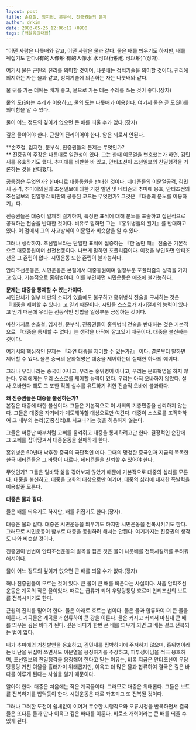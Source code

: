 ```yaml
---
layout: post
title: 손호철, 임지현, 문부식, 진중권들의 문제
author: drkim
date: 2003-05-26 12:06:12 +0900
tags: [깨달음의대화]
---
```

“어떤 사람은 나룻배와 같고, 어떤 사람은 물과 같다. 물은 배를 띄우기도 하지만, 배를 뒤집기도 한다.(有的人像船 有的人像水 水可以行船也 可以船)”(장자).

여기서 물은 근원의 진리를 의미할 것이며, 나룻배는 정치기술을 의미할 것이다. 진리에 의지하는 자는 물과 같고, 정치기술에 의존하는 자는 나룻배와 같다. 

물 위를 가는 데에는 배가 좋고, 뭍으로 가는 데는 수레를 쓰는 것이 좋다.(장자)

뭍의 도(道)는 수레가 이용하고, 물의 도는 나룻배가 이용한다. 여기서 물은 곧 도(道)를 의미함을 알 수 있다. 

물이 어느 정도의 깊이가 없으면 큰 배를 띄울 수가 없다.(장자)

깊은 물이어야 한다. 근원의 진리이어야 한다. 얕은 꾀로서 안된다. 

**손호철, 임지현, 문부식, 진중권들의 문제는 무엇인가?  
** 진중권의 주장은 나름대로 일관성이 있다. 그는 한때 이문열을 변호했는가 하면, 김민새를 옹호하기도 했다. 추미애를 비판한 바 있고, 안티조선이 조선일보의 친일행각을 거론하는 것을 반대했다. 

공통점은 무엇인가? 한마디로 대중동원을 반대한 것이다. 네티즌들의 이문열공격, 김민새 공격, 추미애의원의 조선일보에 대한 거친 발언 및 네티즌의 추미애 옹호, 안티조선의 조선일보의 친일행각 비판의 공통된 코드는 무엇인가? 그것은 『대중의 분노를 이용하기』다. 

진중권들은 대중이 일제히 궐기하여, 특정한 표적에 대해 분노를 표출하고 집단적으로 공격하는 전술을 반대한 것이다. 비유로 말하면 그는 『홍위병들의 궐기』를 반대하고 있다. 이 점에서 그의 사고방식이 이문열과 비슷함을 알 수 있다. 

그러나 생각하자. 조선일보라는 단일한 표적에 집중하는 『한 놈만 패』 전술은 기본적으로 대중동원이며 선전선동이다. 나쁘게 말하면 포퓰리즘이다. 이것을 부인하면 안티조선은 그 존립이 없다. 시민운동 또한 존립이 불가능하다. 

안티조선운동은, 시민운동은 본질에서 대중동원이며 일정부분 포퓰리즘의 성격을 가지고 있다. 기본적으로 홍위병이다. 이를 부인하면 시민운동은 애초에 불가능하다. 

**문제는 대중을 통제할 수 있는가이다.**   
시민단체가 일부 비판의 소지가 있음에도 불구하고 홍위병식 전술을 구사하는 것은 『대중을 제어할 수 있다』고 믿기 때문이다. 시민들 스스로가 자기절제의 능력이 있다고 믿기 때문에 우리는 선동적인 방법을 일정부분 긍정하는 것이다.

마찬가지로 손호철, 임지현, 문부식, 진중권들이 홍위병식 전술을 반대하는 것은 기본적으로 『대중을 통제할 수 없다』는 생각을 바닥에 깔고있기 때문이다. 대중을 불신하는 것이다. 

여기서의 핵심적인 문제는 『과연 대중을 제어할 수 있는가?』 이다. 결론부터 말하면 제어할 수 있다. 물론 중국의 문화혁명은 대중을 제어하는데 실패한 하나의 예이다. 

그러나 우리나라는 중국이 아니고, 우리는 홍위병이 아니고, 우리는 문화혁명을 하지 않는다. 우리에게는 우리 스스로를 제어할 능력이 있다. 우리는 아직 오바하지 않았다. 설사 오바한다 해도 그 또한 적의 실수를 유도하기 위한 전술적 오바에 불과하다. 

**왜 진중권들은 대중을 불신하는가?**  
본질은 대중에 대한 불신이다. 그들은 기본적으로 이 사회의 기층민중을 신뢰하지 않는다. 그들은 대중을 자기네가 계도해야할 대상으로만 여긴다. 대중이 스스로를 조직화하여 그 내부의 논리(군중심리)로 치고나가는 것을 허용하지 않는다. 

그들은 짜증난 마부처럼 고삐를 움켜쥐고 대중을 통제하려고만 한다. 결정적인 순간에 그 고삐를 잡아당겨서 대중운동을 실패하게 한다. 

홍위병은 60년대 낙후한 중국의 극단적인 예다. 그때의 멍청한 중국인과 지금의 똑똑한 한국 네티즌들은 그 바탕이 다르다. 네티즌들을 신뢰할 수 있어야 한다. 

무엇인가? 그들은 밑바닥 삶을 겪어보지 않았기 때문에 기본적으로 대중의 심리를 모른다. 대중을 불신하고, 대중을 교화의 대상으로만 여기며, 대중의 심리에 내재한 폭발력을 이용할줄 모른다. 

**대중은 물과 같다.** 

물은 배를 띄우기도 하지만, 배를 뒤집기도 한다.(장자).

대중은 물과 같다. 대중은 시민운동을 띄우기도 하지만 시민운동을 전복시키기도 한다. 그러므로 시민운동이 함부로 대중을 동원하려 해서는 안된다. 여기까지는 진중권의 생각도 나와 비슷할 것이다. 

진중권이 번번이 안티조선운동의 발목을 잡은 것은 물이 나룻배를 전복시킬까를 두려워해서이다.

물이 어느 정도의 깊이가 없으면 큰 배를 띄울 수가 없다.(장자)

허나 진중권들이 모르는 것이 있다. 큰 물이 큰 배를 띄운다는 사실이다. 처음 안티조선운동은 계곡의 작은 물이었다. 때로는 급류가 되어 우당탕퉁탕 흐르며 안티조선의 보트를 전복시키기도 한다. 

근원의 진리를 믿어야 한다. 물은 아래로 흐르는 법이다. 물은 물과 합류하여 더 큰 물을 이룬다. 계곡물은 계곡물과 합류하여 큰 강을 이룬다. 물은 커지고 커져서 마침내 큰 배를 띄우는 깊은 바다가 된다. 깊은 바다가 한번 큰 배를 띄우게 되면 그 배는 결코 전복되는 법이 없다. 

내가 추미애의 거친발언을 옹호하고, 김민새를 핍박하기에 주저하지 않으며, 홍위병이라는 비난을 뒤집어 쓰면서도 이문열을 응징하기를 주장하고, 피투성이님을 적극 옹호하며, 조선일보의 친일행각을 응징해야 한다고 믿는 이유는, 비록 지금은 안티조선이 우당탕퉁탕 거친 여울을 흘러가며 위태롭지만, 이윽고 더 많은 물과 합류하여 결국은 깊은 바다를 이루게 된다는 사실을 알기 때문이다. 

알아야 한다. 대중은 처음에는 작은 계곡물이다. 그러므로 대중은 위태롭다. 그들은 보트를 전복하기를 밥먹듯이 한다. 시민운동은 때로 좌초되고 또 전복될 것이다. 

그러나 그러한 도전이 쉴새없이 이어져 무수한 시행착오와 오류시정을 반복하면서 결국 물은 또다른 물과 만나 이윽고 깊은 바다를 이룬다. 비로소 개혁이라는 큰 배를 띄울 수 있게 된다.